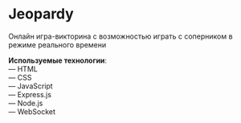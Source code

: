 <h1>Jeopardy</h1> 

Онлайн игра-викторина с возможностью играть с соперником в режиме реального времени

<strong>Используемые технологии</strong>: <br>
— HTML<br>
— CSS<br>
— JavaScript<br>
— Express.js<br>
— Node.js<br>
— WebSocket
